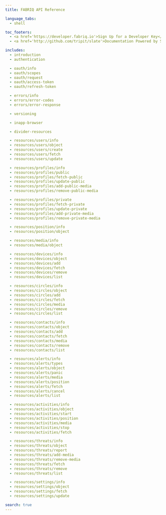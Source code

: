 ```yaml
---
title: FABRIQ API Reference

language_tabs:
  - shell

toc_footers:
  - <a href='https://developer.fabriq.io'>Sign Up for a Developer Key</a>
  - <a href='http://github.com/tripit/slate'>Documentation Powered by Slate</a>

includes:
  - introduction
  - authentication

  - oauth/info
  - oauth/scopes
  - oauth/request
  - oauth/access-token
  - oauth/refresh-token

  - errors/info
  - errors/error-codes
  - errors/error-response

  - versioning

  - inapp-browser

  - divider-resources

  - resources/users/info
  - resources/users/object
  - resources/users/create
  - resources/users/fetch
  - resources/users/update

  - resources/profiles/info
  - resources/profiles/public
  - resources/profiles/fetch-public
  - resources/profiles/update-public
  - resources/profiles/add-public-media
  - resources/profiles/remove-public-media

  - resources/profiles/private
  - resources/profiles/fetch-private
  - resources/profiles/update-private
  - resources/profiles/add-private-media
  - resources/profiles/remove-private-media

  - resources/position/info
  - resources/position/object

  - resources/media/info
  - resources/media/object

  - resources/devices/info
  - resources/devices/object
  - resources/devices/add
  - resources/devices/fetch
  - resources/devices/remove
  - resources/devices/list

  - resources/circles/info
  - resources/circles/object
  - resources/circles/add
  - resources/circles/fetch
  - resources/circles/media
  - resources/circles/remove
  - resources/circles/list

  - resources/contacts/info
  - resources/contacts/object
  - resources/contacts/add
  - resources/contacts/fetch
  - resources/contacts/media
  - resources/contacts/remove
  - resources/contacts/list

  - resources/alerts/info
  - resources/alerts/types
  - resources/alerts/object
  - resources/alerts/panic
  - resources/alerts/media
  - resources/alerts/position
  - resources/alerts/fetch
  - resources/alerts/cancel
  - resources/alerts/list

  - resources/activities/info
  - resources/activities/object
  - resources/activities/start
  - resources/activities/position
  - resources/activities/media
  - resources/activities/stop
  - resources/activities/fetch

  - resources/threats/info
  - resources/threats/object
  - resources/threats/report
  - resources/threats/add-media
  - resources/threats/remove-media
  - resources/threats/fetch
  - resources/threats/remove
  - resources/threats/list

  - resources/settings/info
  - resources/settings/object
  - resources/settings/fetch
  - resources/settings/update

search: true
---
```

